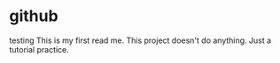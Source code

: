 github
======

testing
This is my first read me. This project doesn't do anything. Just a tutorial practice.
